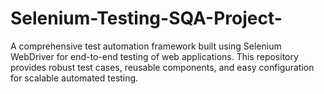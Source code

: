 # Selenium-Testing-SQA-Project-
A comprehensive test automation framework built using Selenium WebDriver for end-to-end testing of web applications. This repository provides robust test cases, reusable components, and easy configuration for scalable automated testing.
